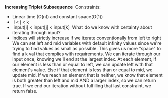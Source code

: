 **Increasing Triplet Subsequence**
​
Constraints:
- Linear time (O(n)) and constant space(O(1))
-  i < j < k
-  input[i] < input[j] < input[k]
​
What do we know with certainty about iterating through input?
- Indices will strictly increase if we iterate conventionally from left to right
​
We can set left and mid variables with default infinity values since we're trying to find values as small as possible. This gives us more "space" to find a k val that complies with requirements. We can iterate through our input once, knowing we'll end at the largest index. At each element, if our element is less than or equal to left, we can update left with that element's value. Else if that element is less than or equal to mid, we update mid. If we reach an element that is neither, we know that element is both greater than left and mid AND a larger index, so we can return true. If we end our iteration without fulfilling that last constraint, we return false.
​